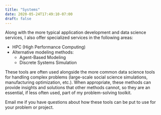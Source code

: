 ```yaml
---
title: "Systems"
date: 2020-05-24T17:49:10-07:00
draft: false
---
```


Along with the more typical application development and data science services, I also offer specialized services in the following areas:

- HPC (High Performance Computing)
- Alternative modeling methods:
  - Agent-Based Modeling
  - Discrete Systems Simulation

These tools are often used alongside the more common data science tools for handling complex problems (large-scale social science simulations, manufacturing optimization, etc.). When appropriate, these methods can provide insights and solutions that other methods cannot, so they are an essential, if less often used, part of my problem-solving toolkit.

Email me if you have questions about how these tools can be put to use for your problem or project.

